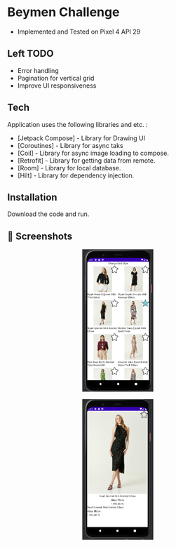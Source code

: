 # Beymen Challenge

- Implemented and Tested on Pixel 4 API 29

## Left TODO

- Error handling
- Pagination for vertical grid
- Improve UI responsiveness

## Tech

Application uses the following libraries and etc. :

- [Jetpack Compose] - Library for Drawing UI
- [Coroutines] - Library for async taks
- [Coil] - Library for async image loading to compose.
- [Retrofit] - Library for getting data from remote.
- [Room] - Library for local database.
- [Hilt] - Library for dependency injection.


## Installation

Download the code and run.

## 📱 Screenshots

<p align="center">
  <img src="docs/1.png" width="32%"/>
</p>
<p align="center">
  <img src="docs/2.png" width="32%"/>
</p>
